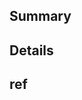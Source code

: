 ## Summary

<!-- 요약 -->

## Details

<!-- 자세한 기능별 내용 -->

## ref

<!-- 예시: close #26   -->
<!-- close 키워드를 붙여주면 merge되면 해당 이슈도 자동으로 닫힘 -->
